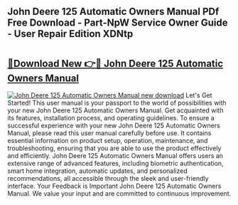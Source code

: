## John Deere 125 Automatic Owners Manual PDf Free Download - Part-NpW Service Owner Guide - User Repair Edition XDNtp

# <h2><a href="http://bc89905.oget.top/?id=John+Deere+125+Automatic+Owners+Manual">🔗Download New 👉🔴 John Deere 125 Automatic Owners Manual</a></h2>

[![John Deere 125 Automatic Owners Manual new download](https://i.imgur.com/5g1atiW.png)](http://bc89905.oget.top/?id=John+Deere+125+Automatic+Owners+Manual)
Let's Get Started! This user manual is your passport to the world of possibilities with your new John Deere 125 Automatic Owners Manual. Get acquainted with its features, installation process, and operating guidelines. To ensure a successful experience with your new John Deere 125 Automatic Owners Manual, please read this user manual carefully before use. It contains essential information on product setup, operation, maintenance, and troubleshooting, ensuring that you are able to use the product effectively and efficiently. John Deere 125 Automatic Owners Manual offers users an extensive range of advanced features, including biometric authentication, smart home integration, automatic updates, and personalized recommendations, all accessible through the sleek and user-friendly interface. Your Feedback is Important John Deere 125 Automatic Owners Manual. We value your input and are committed to continuous improvement.
